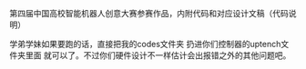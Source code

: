 第四届中国高校智能机器人创意大赛参赛作品，内附代码和对应设计文稿（代码说明）  

学弟学妹如果要跑的话，直接把我的codes文件夹 扔进你们控制器的uptench文件夹里面 就可以了。不过你们硬件设计不一样估计会出报错之外的其他问题吧。
